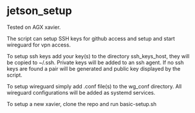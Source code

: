 # jetson_setup
Tested on AGX xavier.

The script can setup SSH keys for github access and setup and start wireguard for vpn access.

To setup ssh keys add your key(s) to the directory ssh_keys_host, they will be copied to ~/.ssh.
Private keys will be added to an ssh agent.
If no ssh keys are found a pair will be generated and public key displayed by the script.

To setup wireguard simply add .conf file(s) to the wg_conf directory.
All wireguard configurations will be added as systemd services.

To setup a new xavier, clone the repo and run basic-setup.sh
